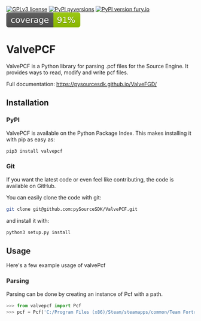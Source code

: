 [![GPLv3 license](https://img.shields.io/badge/License-GPLv3-blue.svg)](https://github.com/pySourceSDK/ValvePCF/blob/master/LICENSE.txt)
[![PyPI pyversions](https://img.shields.io/pypi/pyversions/valvepcf.svg)](https://pypi.python.org/pypi/valvepcf/)
[![PyPI version fury.io](https://badge.fury.io/py/valvepcf.svg)](https://pypi.python.org/pypi/valvepcf/)
[![alt text](https://github.com/pySourceSDK/ValvePCF/blob/master/docs/source/coverage.svg "coverage")]()

# ValvePCF

ValvePCF is a Python library for parsing .pcf files for the Source Engine. It provides ways to read, modify and write pcf files.

Full documentation: https://pysourcesdk.github.io/ValveFGD/

## Installation

### PyPI

ValvePCF is available on the Python Package Index. This makes installing it with pip as easy as:

```bash
pip3 install valvepcf
```

### Git

If you want the latest code or even feel like contributing, the code is available on GitHub.

You can easily clone the code with git:

```bash
git clone git@github.com:pySourceSDK/ValvePCF.git
```

and install it with:

```bash
python3 setup.py install
```

## Usage

Here's a few example usage of valvePcf

### Parsing

Parsing can be done by creating an instance of Pcf with a path.

```python
>>> from valvepcf import Pcf
>>> pcf = Pcf('C:/Program Files (x86)/Steam/steamapps/common/Team Fortress 2/tf/particles/custom.pcf'
```